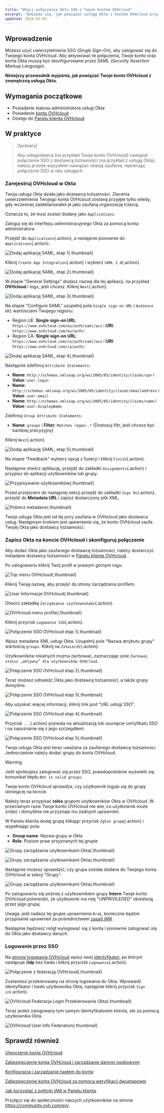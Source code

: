 ```yaml
---
title: "Włącz połączenia Okta SSO z Twoim kontem OVHcloud"
excerpt: "Dowiedz się, jak powiązać usługę Okta z kontem OVHcloud przy użyciu SAML 2.0"
updated: 2024-03-05
---
```


## Wprowadzenie

Możesz użyć uwierzytelnienia SSO (*Single Sign-On*), aby zalogować się do Twojego konta OVHcloud. Aby aktywować te połączenia, Twoje konto oraz konta Okta muszą być skonfigurowane przez SAML (*Security Assertion Markup Language*).

**Niniejszy przewodnik wyjaśnia, jak powiązać Twoje konto OVHcloud z zewnętrzną usługą Okta.**

## Wymagania początkowe

- Posiadanie statusu administratora usługi Okta
- Posiadanie [konta OVHcloud](/pages/account_and_service_management/account_information/ovhcloud-account-creation)
- Dostęp do [Panelu klienta OVHcloud](https://www.ovh.com/auth/?action=gotomanager&from=https://www.ovh.pl/&ovhSubsidiary=pl)

## W praktyce

> [!primary]
>
> Aby usługodawca (na przykład Twoje konto OVHcloud) nawiązał połączenie SSO z dostawcą tożsamości (na przykład z usługą Okta), należy przede wszystkim nawiązać relację zaufania, rejestrując połączenie SSO w obu usługach.
>

### Zarejestruj OVHcloud w Okta

Twoja usługa Okta działa jako dostawca tożsamości. Zlecenia uwierzytelnienia Twojego konta OVHcloud zostaną przyjęte tylko wtedy, gdy wcześniej zadeklarowałeś je jako zaufaną organizację trzecią.

Oznacza to, że musi zostać dodany jako `Applications`.

Zaloguj się do interfejsu administracyjnego Okta za pomocą konta administratora.

Przejdź do `Applications`{.action}, a następnie ponownie do `Applications`{.action}.

![Dodaj aplikację SAML, etap 1](images/OKTA_add_application_step1.png){.thumbnail}

Kliknij `Create App Integration`{.action} i wybierz `SAML 2.0`{.action}.

![Dodaj aplikację SAML, etap 2](images/OKTA_add_application_step2.png){.thumbnail}

W etapie "General Settings" dodasz nazwę dla tej aplikacji, na przykład **OVHcloud** i logo, jeśli chcesz. Kliknij `Next`{.action}.

![Dodaj aplikację SAML, etap 3](images/OKTA_add_application_step3.png){.thumbnail}

Na etapie "Configure SAML" uzupełnij pola `Single sign-on URL` i `Audience URI` wartościami Twojego regionu: 

- Region UE: **Single sign-on URL**: `https://www.ovhcloud.com/eu/auth/saml/acs` i **URI**: `https://www.ovhcloud.com/eu/auth/`
- Region CA: **Single sign-on URL**: `https://www.ovhcloud.com/ca/auth/saml/acs` i **URI**: `https://www.ovhcloud.com/ca/auth/`

![Dodaj aplikację SAML, etap 4](images/OKTA_add_application_step4.png){.thumbnail}

Następnie zdefiniuj `Attribute Statements`:

- **Name**: `http://schemas.xmlsoap.org/ws/2005/05/identity/claims/upn` i **Value**: `user.login`
- **Name**: `http://schemas.xmlsoap.org/ws/2005/05/identity/claims/emailaddress` i **Value**: `user.email`
- **Name**: `http://schemas.xmlsoap.org/ws/2005/05/identity/claims/name` i **Value**: `user.displayName`

Zdefiniuj `Group Attribute Statements`:

- **Name**: `groups` i **Filter**: `Matches regex:.*` (Dostosuj filtr, jeśli chcesz być bardziej precyzyjny)

Kliknij `Next`{.action}.

![Dodaj aplikację SAML, etap 5](images/OKTA_add_application_step5.png){.thumbnail}

Na etapie "Feedback" wybierz opcję z funkcji i kliknij `Finish`{.action}.

Następnie otwórz aplikację, przejdź do zakładki `Assignments`{.action} i przypisz do aplikacji użytkowników lub grupy.

![Przypisywanie użytkowników](images/OKTA_add_user.png){.thumbnail}

Przed przejściem do następnej sekcji przejdź do zakładki `Sign On`{.action}, przejdź do **Metadata URL** i zapisz dostarczony plik XML.

![Pobierz metadane](images/OKTA_retrieve_metadata.png){.thumbnail}

Twoja usługa Okta jest od tej pory zaufana w OVHcloud jako dostawca usług. Następnym krokiem jest upewnienie się, że konto OVHcloud zaufa Twojej Okta jako dostawcy tożsamości.

### Zapisz Okta na koncie OVHcloud i skonfiguruj połączenie

Aby dodać Okta jako zaufanego dostawcę tożsamości, należy dostarczyć metadane dostawcy tożsamości w [Panelu klienta OVHcloud](https://www.ovh.com/auth/?action=gotomanager&from=https://www.ovh.pl/&ovhSubsidiary=pl).

Po zalogowaniu kliknij Twój profil w prawym górnym rogu.

![Top menu OVHcloud](images/ovhcloud_top_menu.png){.thumbnail}

Kliknij Twoją nazwę, aby przejść do strony zarządzania profilem.

![User Informacje OVHcloud](images/ovhcloud_user_infos.png){.thumbnail}

Otwórz zakładkę `Zarządzanie użytkownikami`{.action}.

![OVHcloud menu profile](images/ovhcloud_profile_menu.png){.thumbnail}

Kliknij przycisk `Logowanie SSO`{.action}.

![Połączenie SSO OVHcloud etap 1](images/ovhcloud_user_management_connect_sso_1.png){.thumbnail}

Wpisz metadane XML usługi Okta. Uzupełnij pole "Nazwa atrybutu grupy" wartością `groups`. Kliknij na `Zatwierdź`{.action}.

Użytkowników lokalnych można zachować, zaznaczając pole `Zachowaj status „aktywny” dla użytkowników OVHcloud`.

![Połączenie SSO OVHcloud etap 2](images/ovhcloud_add_federation.png){.thumbnail}

Teraz możesz odnaleźć Okta jako dostawcę tożsamości, a także grupy domyślne.

![Połączenie SSO OVHcloud etap 3](images/ovhcloud_add_federation_success.png){.thumbnail}

Aby uzyskać więcej informacji, kliknij link pod "URL usługi SSO".

![Połączenie SSO OVHcloud etap 4](images/ovhcloud_idp_details.png){.thumbnail}

Przycisk `...`{.action} pozwala na aktualizację lub usunięcie certyfikatu SSO i na zapoznanie się z jego szczegółami.

![Połączenie SSO OVHcloud etap 5](images/ovhcloud_user_management_connect_sso_5.png){.thumbnail}

Twoja usługa Okta jest teraz uważana za zaufanego dostawcę tożsamości. Jednocześnie należy dodać grupy do konta OVHcloud.

> [!warning]
> Jeśli spróbujesz zalogować się przez SSO, prawdopodobnie wyświetli się komunikat błędu `Not in valid groups`.
>
> Twoje konto OVHcloud sprawdza, czy użytkownik loguje się do grupy istniejącej na koncie.
>

Należy teraz przypisać **roles** grupom użytkowników Okta w OVHcloud. W przeciwnym razie Twoje konto OVHcloud nie wie, co użytkownik może zrobić i domyślnie nie przyznaje mu żadnych uprawnień.

W Panelu klienta dodaj grupę klikając przycisk `Zgłoś grupę`{.action} i wypełniając pola:

- **Group name**: Nazwa grupy w Okta
- **Role**: Poziom praw przyznanych tej grupie

![Grupy zarządzania użytkownikami Okta](images/ovhcloud_user_management_groups_1.png){.thumbnail}

![Grupy zarządzania użytkownikami Okta](images/ovhcloud_user_management_groups_2.png){.thumbnail}

Następnie możesz sprawdzić, czy grupa została dodana do Twojego konta OVHcloud w sekcji "Grupy":

![Grupy zarządzania użytkownikami Okta](images/ovhcloud_user_management_groups_3.png){.thumbnail}

Po zalogowaniu się później z użytkownikiem grupy **Intern** Twoje konto OVHcloud potwierdzi, że użytkownik ma rolę "UNPRIVILEGED" określoną przez jego grupę.

Uwaga: jeśli nadasz tej grupie uprawnienia `Brak`, konieczne będzie przypisanie uprawnień za pośrednictwem [zasad IAM](/pages/account_and_service_management/account_information/iam-policy-ui).

Następnie będziesz mógł wylogować się z konta i ponownie zalogować się do Okta jako dostawcy danych.

### Logowanie przez SSO

Na [stronie logowania OVHcloud](https://www.ovh.com/auth/?action=gotomanager&from=https://www.ovh.pl/&ovhSubsidiary=pl) wpisz swój [identyfikator](/pages/account_and_service_management/account_information/ovhcloud-account-creation#jaki-jest-moj-identyfikator-klienta), po którym następuje **/idp** bez hasła i kliknij przycisk `Logowanie`{.action}.

![Połączenie z federacją OVHcloud](images/ovhcloud_federation_login_1.png){.thumbnail}

Zostaniesz przekierowany na stronę logowania do Okta. Wprowadź identyfikator i hasło użytkownika Okta, następnie kliknij przycisk `Sign in`{.action}.

![OVHcloud Federacja Login Przekierowanie Okta](images/OKTA_login.png){.thumbnail}

Teraz jesteś zalogowany tym samym identyfikatorem klienta, ale za pomocą użytkownika Okta.

![OVHcloud User Info Federation](images/ovhcloud_user_infos_federation.png){.thumbnail}

## Sprawdź również

[Utworzenie konta OVHcloud](/pages/account_and_service_management/account_information/ovhcloud-account-creation)

[Zabezpieczenie konta OVHcloud i zarządzanie danymi osobowymi](/pages/account_and_service_management/account_information/all_about_username)

[Konfiguracja i zarządzanie hasłem do konta](/pages/account_and_service_management/account_information/manage-ovh-password)

[Zabezpieczenie konta OVHcloud za pomocą weryfikacji dwuetapowej](/pages/account_and_service_management/account_information/secure-ovhcloud-account-with-2fa)

[Jak korzystać z polityki IAM w Panelu klienta](/pages/account_and_service_management/account_information/iam-policy-ui).

Przyłącz się do społeczności naszych użytkowników na stronie <https://community.ovh.com/en/>.